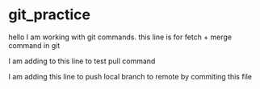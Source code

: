 # git_practice

hello I am working with git commands. this line is for fetch + merge command in git 

I am adding to this line to test pull command

I am adding this line to push local branch to remote by commiting this file
